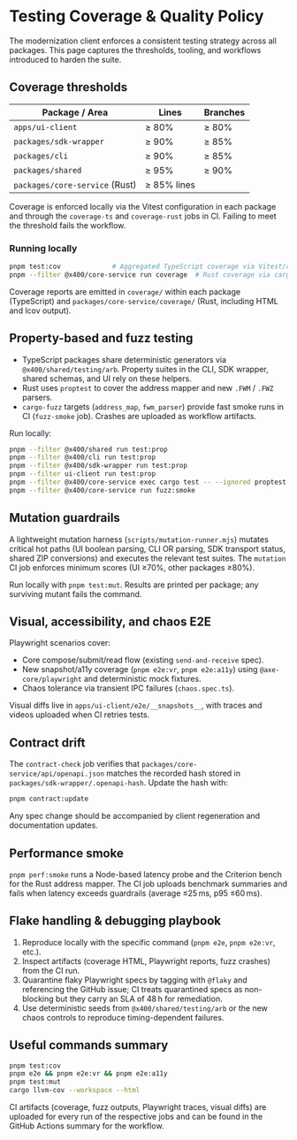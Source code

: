 # Testing Coverage & Quality Policy

The modernization client enforces a consistent testing strategy across all packages. This page captures the thresholds, tooling, and workflows introduced to harden the suite.

## Coverage thresholds

| Package / Area                 | Lines       | Branches |
| ------------------------------ | ----------- | -------- |
| `apps/ui-client`               | ≥ 80%       | ≥ 80%    |
| `packages/sdk-wrapper`         | ≥ 90%       | ≥ 85%    |
| `packages/cli`                 | ≥ 90%       | ≥ 85%    |
| `packages/shared`              | ≥ 95%       | ≥ 90%    |
| `packages/core-service` (Rust) | ≥ 85% lines |

Coverage is enforced locally via the Vitest configuration in each package and through the `coverage-ts` and `coverage-rust` jobs in CI. Failing to meet the threshold fails the workflow.

### Running locally

```bash
pnpm test:cov             # Aggregated TypeScript coverage via Vitest/c8
pnpm --filter @x400/core-service run coverage  # Rust coverage via cargo-llvm-cov
```

Coverage reports are emitted in `coverage/` within each package (TypeScript) and `packages/core-service/coverage/` (Rust, including HTML and lcov output).

## Property-based and fuzz testing

- TypeScript packages share deterministic generators via `@x400/shared/testing/arb`. Property suites in the CLI, SDK wrapper, shared schemas, and UI rely on these helpers.
- Rust uses `proptest` to cover the address mapper and new `.FWM` / `.FWZ` parsers.
- `cargo-fuzz` targets (`address_map`, `fwm_parser`) provide fast smoke runs in CI (`fuzz-smoke` job). Crashes are uploaded as workflow artifacts.

Run locally:

```bash
pnpm --filter @x400/shared run test:prop
pnpm --filter @x400/cli run test:prop
pnpm --filter @x400/sdk-wrapper run test:prop
pnpm --filter ui-client run test:prop
pnpm --filter @x400/core-service exec cargo test -- --ignored proptest
pnpm --filter @x400/core-service run fuzz:smoke
```

## Mutation guardrails

A lightweight mutation harness (`scripts/mutation-runner.mjs`) mutates critical hot paths (UI boolean parsing, CLI OR parsing, SDK transport status, shared ZIP conversions) and executes the relevant test suites. The `mutation` CI job enforces minimum scores (UI ≥70%, other packages ≥80%).

Run locally with `pnpm test:mut`. Results are printed per package; any surviving mutant fails the command.

## Visual, accessibility, and chaos E2E

Playwright scenarios cover:

- Core compose/submit/read flow (existing `send-and-receive` spec).
- New snapshot/a11y coverage (`pnpm e2e:vr`, `pnpm e2e:a11y`) using `@axe-core/playwright` and deterministic mock fixtures.
- Chaos tolerance via transient IPC failures (`chaos.spec.ts`).

Visual diffs live in `apps/ui-client/e2e/__snapshots__`, with traces and videos uploaded when CI retries tests.

## Contract drift

The `contract-check` job verifies that `packages/core-service/api/openapi.json` matches the recorded hash stored in `packages/sdk-wrapper/.openapi-hash`. Update the hash with:

```bash
pnpm contract:update
```

Any spec change should be accompanied by client regeneration and documentation updates.

## Performance smoke

`pnpm perf:smoke` runs a Node-based latency probe and the Criterion bench for the Rust address mapper. The CI job uploads benchmark summaries and fails when latency exceeds guardrails (average ≤25 ms, p95 ≤60 ms).

## Flake handling & debugging playbook

1. Reproduce locally with the specific command (`pnpm e2e`, `pnpm e2e:vr`, etc.).
2. Inspect artifacts (coverage HTML, Playwright reports, fuzz crashes) from the CI run.
3. Quarantine flaky Playwright specs by tagging with `@flaky` and referencing the GitHub issue; CI treats quarantined specs as non-blocking but they carry an SLA of 48 h for remediation.
4. Use deterministic seeds from `@x400/shared/testing/arb` or the new chaos controls to reproduce timing-dependent failures.

## Useful commands summary

```bash
pnpm test:cov
pnpm e2e && pnpm e2e:vr && pnpm e2e:a11y
pnpm test:mut
cargo llvm-cov --workspace --html
```

CI artifacts (coverage, fuzz outputs, Playwright traces, visual diffs) are uploaded for every run of the respective jobs and can be found in the GitHub Actions summary for the workflow.
